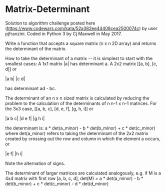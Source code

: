 # Matrix-Determinant
Solution to algorithm challenge posted here (https://www.codewars.com/kata/52a382ee44408cea2500074c) by user pjfranzini.  Coded in Python 3 by Cj Maxwell in May 2017.


Write a function that accepts a square matrix (n x n 2D array) and returns the determinant of the matrix.

How to take the determinant of a matrix -- it is simplest to start with the smallest cases: A 1x1 matrix |a| has determinant a. A 2x2 matrix [[a, b], [c, d]] or

|a b|
|c d|

has determinant ad - bc.

The determinant of an n x n sized matrix is calculated by reducing the problem to the calculation of the determinants of n n-1 x n-1 matrices. For the 3x3 case, [[a, b, c], [d, e, f], [g, h, i]] or

|a b c|
|d e f|
|g h i|

the determinant is: a * det(a_minor) - b * det(b_minor) + c * det(c_minor) where det(a_minor) refers to taking the determinant of the 2x2 matrix created by crossing out the row and column in which the element a occurs, or

|e f|
|h i|

Note the alternation of signs.

The determinant of larger matrices are calculated analogously, e.g. if M is a 4x4 matrix with first row [a, b, c, d], det(M) = a * det(a_minor) - b * det(b_minor) + c * det(c_minor) - d * det(d_minor)
